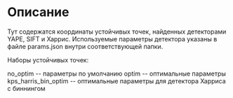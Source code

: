 # Описание
Тут содержатся координаты устойчивых точек, найденных детекторами YAPE, SIFT и Харрис. Используемые параметры детектора указаны в файле params.json внутри соответствующей папки.

Наборы устойчивых точек:

no_optim -- параметры по умолчанию
optim -- оптимальные параметры
kps_harris_bin_optim -- оптимальные параметры для детектора Харриса с биннингом
